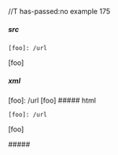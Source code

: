 //T has-passed:no
example 175
##### src
```
[foo]: /url
```

[foo]
##### xml
<?xml version="1.0" encoding="UTF-8"?>
<!DOCTYPE document SYSTEM "CommonMark.dtd">
<document xmlns="http://commonmark.org/xml/1.0">
  <code_block>[foo]: /url
</code_block>
  <paragraph>
    <text>[foo]</text>
  </paragraph>
</document>
##### html
<pre><code>[foo]: /url
</code></pre>
<p>[foo]</p>
#####
